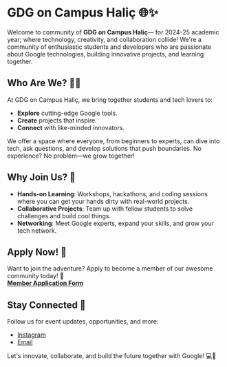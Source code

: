 # GDG on Campus Haliç 🌐✨

Welcome to community of **GDG on Campus Haliç**— for 2024-25 academic year; where technology, creativity, and collaboration collide! We're a community of enthusiastic students and developers who are passionate about Google technologies, building innovative projects, and learning together.

## Who Are We? 🤖💡

At GDG on Campus Haliç, we bring together students and tech lovers to:

- **Explore** cutting-edge Google tools.
- **Create** projects that inspire.
- **Connect** with like-minded innovators.

We offer a space where everyone, from beginners to experts, can dive into tech, ask questions, and develop solutions that push boundaries. No experience? No problem—we grow together!

## Why Join Us? 🚀

- **Hands-on Learning**: Workshops, hackathons, and coding sessions where you can get your hands dirty with real-world projects.
- **Collaborative Projects**: Team up with fellow students to solve challenges and build cool things.
- **Networking**: Meet Google experts, expand your skills, and grow your tech network.

## Apply Now! 🎯

Want to join the adventure? Apply to become a member of our awesome community today! 🌟  
[**Member Application Form**](https://docs.google.com/forms/d/e/1FAIpQLSeTnl9kwm71yQvIPWVTBZxS2wN5weaSu-crc6y7kHPhLk3G7g/viewform)

## Stay Connected 📱

Follow us for event updates, opportunities, and more:

- [Instagram](https://www.instagram.com/gdgoncampushalic/)
- [Email](mailto:gdschalicuni@gmail.com)

Let's innovate, collaborate, and build the future together with Google! 💻🎉
